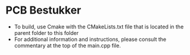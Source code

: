 # PCB Bestukker
- To build, use Cmake with the CMakeLists.txt file that is located  in the parent folder to this folder
- For additional information and instructions, please consult the commentary at the top of the main.cpp file.